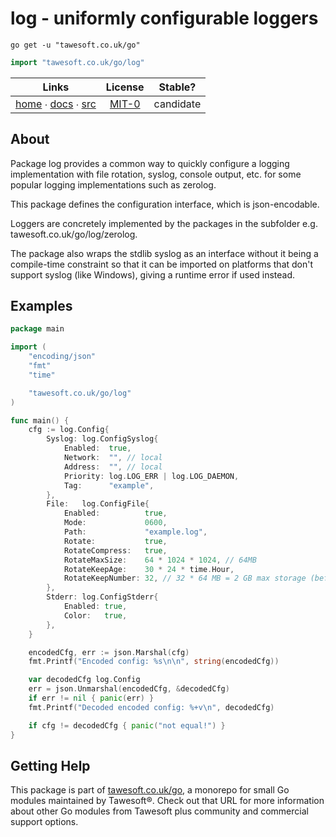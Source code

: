 # log - uniformly configurable loggers

```shell script
go get -u "tawesoft.co.uk/go"
```

```go
import "tawesoft.co.uk/go/log"
```

|  Links  | License | Stable? |
|:-------:|:-------:|:-------:|
| [home][home_log] ∙ [docs][docs_log] ∙ [src][src_log] | [MIT-0][copy_log] | candidate |

[home_log]: https://tawesoft.co.uk/go/log
[src_log]:  https://github.com/tawesoft/go/tree/master/log
[docs_log]: https://www.tawesoft.co.uk/go/doc/log
[copy_log]: https://github.com/tawesoft/go/tree/master/log/LICENSE.txt

## About

Package log provides a common way to quickly configure a logging implementation
with file rotation, syslog, console output, etc. for some popular logging
implementations such as zerolog.

This package defines the configuration interface, which is json-encodable.

Loggers are concretely implemented by the packages in the subfolder e.g.
tawesoft.co.uk/go/log/zerolog.

The package also wraps the stdlib syslog as an interface without it being a
compile-time constraint so that it can be imported on platforms that don't
support syslog (like Windows), giving a runtime error if used instead.


## Examples



```go
package main

import (
    "encoding/json"
    "fmt"
    "time"

    "tawesoft.co.uk/go/log"
)

func main() {
    cfg := log.Config{
        Syslog: log.ConfigSyslog{
            Enabled:  true,
            Network:  "", // local
            Address:  "", // local
            Priority: log.LOG_ERR | log.LOG_DAEMON,
            Tag:      "example",
        },
        File:   log.ConfigFile{
            Enabled:          true,
            Mode:             0600,
            Path:             "example.log",
            Rotate:           true,
            RotateCompress:   true,
            RotateMaxSize:    64 * 1024 * 1024, // 64MB
            RotateKeepAge:    30 * 24 * time.Hour,
            RotateKeepNumber: 32, // 32 * 64 MB = 2 GB max storage (before compression)
        },
        Stderr: log.ConfigStderr{
            Enabled: true,
            Color:   true,
        },
    }

    encodedCfg, err := json.Marshal(cfg)
    fmt.Printf("Encoded config: %s\n\n", string(encodedCfg))

    var decodedCfg log.Config
    err = json.Unmarshal(encodedCfg, &decodedCfg)
    if err != nil { panic(err) }
    fmt.Printf("Decoded encoded config: %+v\n", decodedCfg)

    if cfg != decodedCfg { panic("not equal!") }
}
```

## Getting Help

This package is part of [tawesoft.co.uk/go](https://www.tawesoft.co.uk/go),
a monorepo for small Go modules maintained by Tawesoft®.
Check out that URL for more information about other Go modules from
Tawesoft plus community and commercial support options.